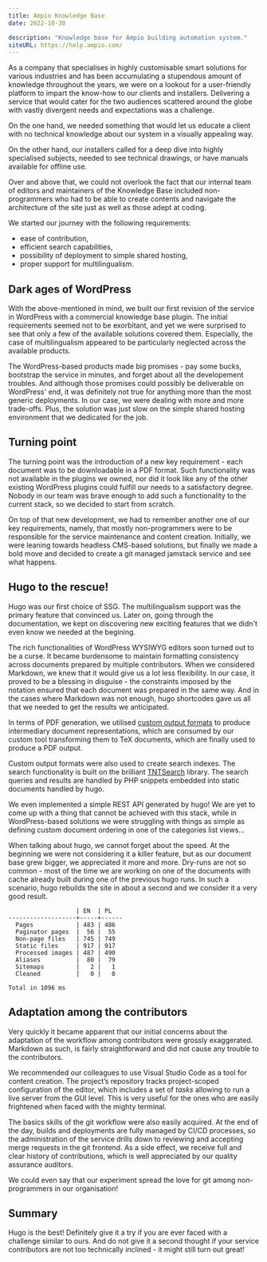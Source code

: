 ```yaml
---
title: Ampio Knowledge Base
date: 2022-10-30

description: "Knowledge base for Ampio building automation system."
siteURL: https://help.ampio.com/
---
```


As a company that specialises in highly customisable smart solutions for various industries and has
been accumulating a stupendous amount of knowledge throughout the years, we were on a lookout for
a user-friendly platform to impart the know-how to our clients and installers. Delivering a service
that would cater for the two audiences scattered around the globe with vastly divergent needs and
expectations was a challenge.

On the one hand, we needed something that would let us educate a client with no technical knowledge
about our system in a visually appealing way.

On the other hand, our installers called for a deep dive into highly specialised subjects, needed
to see technical drawings, or have manuals available for offline use.

Over and above that, we could not overlook the fact that our internal team of editors and
maintainers of the Knowledge Base included non-programmers who had to be able to create contents and
navigate the architecture of the site just as well as those adept at coding.

We started our journey with the following requirements:

 - ease of contribution,
 - efficient search capabilities,
 - possibility of deployment to simple shared hosting,
 - proper support for multilingualism.

## Dark ages of WordPress

With the above-mentioned in mind, we built our first revision of the service in WordPress
with a commercial knowledge base plugin. The initial requirements seemed not to be exorbitant,
and yet we were surprised to see that only a few of the available solutions covered them.
Especially, the case of multilingualism appeared to be particularly neglected across the available products.

The WordPress-based products made big promises - pay some bucks, bootstrap the service in minutes,
and forget about all the developement troubles. And although those promises could possibly be deliverable on WordPress' end, 
it was definitely not true for anything more than the most generic deployments. 
In our case, we were dealing with more and more trade-offs. Plus, the
solution was just slow on the simple shared hosting environment that we dedicated for the job.

## Turning point

The turning point was the introduction of a new key requirement - each document was to be downloadable
in a PDF format. Such functionality was not available in the plugins we owned, nor did it look like any of
the other existing WordPress plugins could fulfill our needs to a satisfactory degree.
Nobody in our team was brave enough to add such a functionality to
the current stack, so we decided to start from scratch.

On top of that new development, we had to remember another one of our key requirements, namely,
that mostly non-programmers were to be responsible for the service maintenance and content creation.
Initially, we were leaning towards headless CMS-based solutions,
but finally we made a bold move and decided to create a git managed jamstack service and see what happens.

## Hugo to the rescue!

Hugo was our first choice of SSG. The multilingualism support was the primary feature that convinced
us. Later on, going through the documentation, we kept on discovering new exciting features that we
didn't even know we needed at the begining.

The rich functionalities of WordPress WYSIWYG editors soon turned out to be a curse. It became
burdensome to maintain formatting consistency across documents prepared by multiple contributors.
When we considered Markdown, we knew that it would give us a lot less flexibility. 
In our case, it proved to be a blessing in disguise - the constraints imposed by the notation ensured that each
document was prepared in the same way. And in the cases where Markdown was not enough, hugo
shortcodes gave us all that we needed to get the results we anticipated.

In terms of PDF generation, we utilised [custom output formats](https://gohugo.io/templates/output-formats/)
to produce intermediary document representations, which are consumed by our custom tool
transforming them to TeX documents, which are finally used to produce a PDF output.

Custom output formats were also used to create search indexes. The search functionality is built on
the brilliant [TNTSearch](https://github.com/teamtnt/tntsearch) library.
The search queries and results are handled by PHP snippets embedded
into static documents handled by hugo.

We even implemented a simple REST API generated by hugo! We are yet to come up with
a thing that cannot be achieved with this stack, while in WordPress-based solutions we were
struggling with things as simple as defining custom document ordering in one of the categories list
views...

When talking about hugo, we cannot forget about the speed. At the beginning we were not considering it a
killer feature, but as our document base grew bigger, we appreciated it more and more. Dry-runs are not so
common - most of the time we are working on one of the documents with cache already built during one of the
previous hugo runs. In such a scenario, hugo rebuilds the site in about a second and we consider it a
very good result.

```
                   | EN  | PL
-------------------+-----+------
  Pages            | 483 | 486
  Paginator pages  |  56 |  55
  Non-page files   | 745 | 749
  Static files     | 917 | 917
  Processed images | 487 | 490
  Aliases          |  80 |  79
  Sitemaps         |   2 |   1
  Cleaned          |   0 |   0

Total in 1096 ms
```

## Adaptation among the contributors

Very quickly it became apparent that our initial concerns about the adaptation of the workflow 
among contributors were grossly exaggerated.
Markdown as such, is fairly straightforward and did not cause any trouble to the contributors.

We recommended our colleagues to use Visual Studio Code as a tool for content creation. The project’s
repository tracks project-scoped configuration of the editor, which includes a set of _tasks_
allowing to run a live server from the GUI level. This is very useful for the ones who are easily
frightened when faced with the mighty terminal.

The basics skills of the git workflow were also easily acquired. At the end of the day, builds and deployments are fully
managed by CI/CD processes, so the administration of the service drills down to reviewing and
accepting merge requests in the git frontend. As a side effect, we receive full and clear
history of contributions, which is well appreciated by our quality assurance auditors.

We could even say that our experiment spread the love for git among non-programmers in our
organisation!

## Summary

Hugo is the best!
Definitely give it a try if you are ever faced with a challenge similar to ours.
And do not give it a second thought if your service contributors are not too technically inclined -
it might still turn out great!
